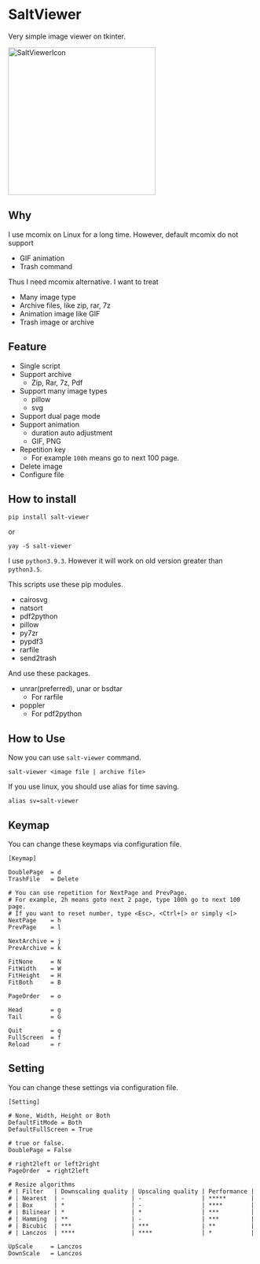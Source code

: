 SaltViewer
===============

Very simple image viewer on tkinter.

<a href='https://svgshare.com/s/WiE' ><img src='https://svgshare.com/i/WiE.svg' width=300 height=300 title='SaltViewerIcon' /></a>

Why
-------------

I use mcomix on Linux for a long time. 
However, default mcomix do not support 

- GIF animation
- Trash command

Thus I need mcomix alternative.
I want to treat 

- Many image type
- Archive files, like zip, rar, 7z
- Animation image like GIF
- Trash image or archive


Feature
------------

- Single script
- Support archive
	- Zip, Rar, 7z, Pdf
- Support many image types
    - pillow
	- svg
- Support dual page mode
- Support animation
	- duration auto adjustment
	- GIF, PNG
- Repetition key
	- For example `100h` means go to next 100 page.
- Delete image
- Configure file


How to install
-----------


```
pip install salt-viewer
```

or

```
yay -S salt-viewer
```

I use `python3.9.3`. However it will work on old version greater than `python3.5`.


This scripts use these pip modules.

- cairosvg
- natsort
- pdf2python
- pillow
- py7zr
- pypdf3
- rarfile
- send2trash

And use these packages.

- unrar(preferred), unar or bsdtar
	- For rarfile
- poppler
	- For pdf2python


How to Use
---------

Now you can use `salt-viewer` command.

```
salt-viewer <image file | archive file>
```

If you use linux, you should use alias for time saving.

```
alias sv=salt-viewer
```

Keymap
----------

You can change these keymaps via configuration file.


```
[Keymap]

DoublePage  = d
TrashFile   = Delete

# You can use repetition for NextPage and PrevPage.
# For example, 2h means goto next 2 page, type 100h go to next 100 page.
# If you want to reset number, type <Esc>, <Ctrl+[> or simply <[>
NextPage    = h
PrevPage    = l

NextArchive = j
PrevArchive = k

FitNone     = N
FitWidth    = W
FitHeight   = H
FitBoth     = B

PageOrder   = o

Head        = g
Tail        = G

Quit        = q
FullScreen  = f
Reload      = r
```

Setting
------------------

You can change these settings via configuration file.

```
[Setting]

# None, Width, Height or Both
DefaultFitMode = Both
DefaultFullScreen = True

# true or false.
DoublePage = False

# right2left or left2right
PageOrder  = right2left

# Resize algorithms
# | Filter   | Downscaling quality | Upscaling quality | Performance |
# | Nearest  | -                   | -                 | *****       |
# | Box      | *                   | -                 | ****        |
# | Bilinear | *                   | *                 | ***         |
# | Hamming  | **                  | -                 | ***         |
# | Bicubic  | ***                 | ***               | **          |
# | Lanczos  | ****                | ****              | *           |

UpScale     = Lanczos
DownScale   = Lanczos
```
